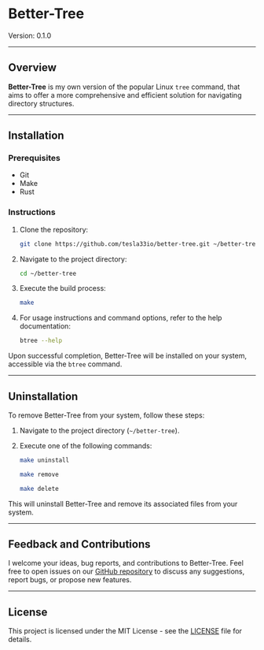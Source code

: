# Better-Tree

Version: 0.1.0

---

## Overview

**Better-Tree** is my own version of the popular Linux `tree` command, that aims to offer a more comprehensive and efficient solution for navigating directory structures.

---

## Installation

### Prerequisites

- Git
- Make
- Rust

### Instructions

1. Clone the repository:
    ```bash
    git clone https://github.com/tesla33io/better-tree.git ~/better-tree
    ```

2. Navigate to the project directory:
    ```bash
    cd ~/better-tree
    ```

3. Execute the build process:
    ```bash
    make
    ```

4. For usage instructions and command options, refer to the help documentation:
    ```bash
    btree --help
    ```

Upon successful completion, Better-Tree will be installed on your system, accessible via the `btree` command.

---

## Uninstallation

To remove Better-Tree from your system, follow these steps:

1. Navigate to the project directory (`~/better-tree`).

2. Execute one of the following commands:
    ```bash
    make uninstall
    ```
    ```bash
    make remove
    ```
    ```bash
    make delete
    ```

This will uninstall Better-Tree and remove its associated files from your system.

---

## Feedback and Contributions

I welcome your ideas, bug reports, and contributions to Better-Tree. Feel free to open issues on our [GitHub repository](https://github.com/tesla33io/better-tree/issues) to discuss any suggestions, report bugs, or propose new features.

---

## License

This project is licensed under the MIT License - see the [LICENSE](LICENSE) file for details.